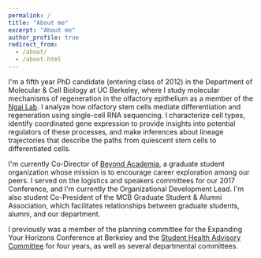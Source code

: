 ```yaml
---
permalink: /
title: "About me"
excerpt: "About me"
author_profile: true
redirect_from: 
  - /about/
  - /about.html
---
```


I'm a fifth year PhD candidate (entering class of 2012) in the Department of Molecular & Cell Biology at UC Berkeley, where I study molecular mechanisms of regeneration in the olfactory epithelium as a member of the [Ngai Lab](https://sites.google.com/site/ngaineuro/). I analyze how olfactory stem cells mediate differentiation and regeneration using single-cell RNA sequencing. I characterize cell types, identify coordinated gene expression to provide insights into potential regulators of these processes, and make inferences about lineage trajectories that describe the paths from quiescent stem cells to differentiated cells.

I'm currently Co-Director of [Beyond Academia](beyondacademia.org), a graduate student organization whose mission is to encourage career exploration among our peers. I served on the logistics and speakers committees for our 2017 Conference, and I'm currently the Organizational Development Lead. I'm also student Co-President of the MCB Graduate Student & Alumni Association, which facilitates relationships between graduate students, alumni, and our department.

I previously was a member of the planning committee for the Expanding Your Horizons Conference at Berkeley and the [Student Health Advisory Committee](https://uhs.berkeley.edu/shac) for four years, as well as several departmental committees.